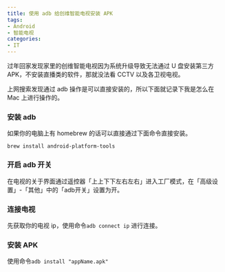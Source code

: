 ```yaml
---
title: 使用 adb 给创维智能电视安装 APK
tags:
- Android
- 智能电视
categories:
- IT
---
```

过年回家发现家里的创维智能电视因为系统升级导致无法通过 U 盘安装第三方 APK，不安装直播类的软件，那就没法看 CCTV 以及各卫视电视。

上网搜索发现通过 adb 操作是可以直接安装的，所以下面就记录下我是怎么在 Mac 上进行操作的。

### 安装 adb
如果你的电脑上有 homebrew 的话可以直接通过下面命令直接安装。

`brew install android-platform-tools`

### 开启 adb 开关
在电视的关于界面通过遥控器「上上下下左右左右」进入工厂模式，在「高级设置」-「其他」中的「adb开关」设置为开。

### 连接电视
先获取你的电视 ip，使用命令`adb connect ip` 进行连接。

### 安装 APK
使用命令`adb install "appName.apk"`
